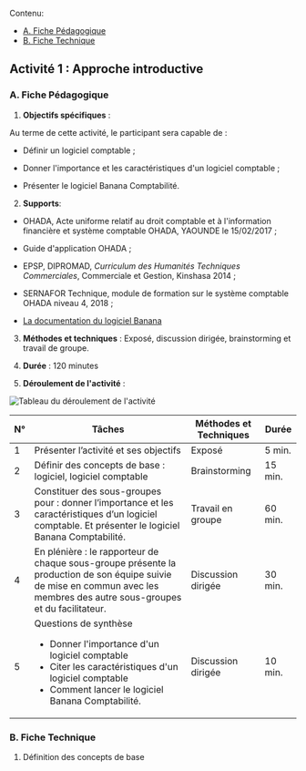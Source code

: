 Contenu:

* [A. Fiche Pédagogique](#A-fiche-pédagogique)
* [B. Fiche Technique](#B-fiche-technique)

## **Activité 1 : Approche introductive**


### A. **Fiche Pédagogique** 


1.  **Objectifs spécifiques** :

Au terme de cette activité, le participant sera capable de :

- Définir un logiciel comptable ;

-   Donner l'importance et les caractéristiques d'un logiciel comptable ;

-   Présenter le logiciel Banana Comptabilité.

2.  **Supports**:

-   OHADA, Acte uniforme relatif au droit comptable et à l'information financière et système comptable OHADA, YAOUNDE le 15/02/2017 ;

-   Guide d'application OHADA ;

-   EPSP, DIPROMAD, *Curriculum des Humanités Techniques Commerciales*, Commerciale et Gestion, Kinshasa 2014 ;

-   SERNAFOR Technique, module de formation sur le système comptable OHADA niveau 4, 2018 ;

-   [La documentation du logiciel Banana](www.banana.ch/fr/documentation)

3.  **Méthodes et techniques** : Exposé, discussion dirigée,
    brainstorming et travail de groupe.

4.  **Durée** : 120 minutes

5.  **Déroulement de l'activité** :

![Tableau du déroulement de l'activité](\images\Activity1A_1.png)


| **N°** | **Tâches**                                                                                                                                                                     | **Méthodes et Techniques** | **Durée** |
| ------ | ------------------------------------------------------------------------------------------------------------------------------------------------------------------------------ | -------------------------- | --------- |
| 1      | Présenter l’activité et ses objectifs                                                                                                                                          | Exposé                     | 5 min.    |
| 2      | Définir des concepts de base : logiciel, logiciel comptable                                                                                                                    | Brainstorming              | 15 min.   |
| 3      | Constituer des sous-groupes pour : donner l’importance et les caractéristiques d’un logiciel comptable. Et présenter le logiciel Banana Comptabilité.                          | Travail en groupe          | 60 min.   |
| 4      | En plénière : le rapporteur de chaque sous-groupe présente la production de son équipe suivie de mise en commun avec les membres des autre sous-groupes et du facilitateur.    | Discussion dirigée         | 30 min.   |
| 5      | Questions de synthèse<ul><li>Donner l'importance d'un logiciel comptable</li><li>Citer les caractéristiques d'un logiciel comptable</li><li>Comment lancer le logiciel Banana Comptabilité.</li></ul>  |Discussion dirigée   | 10 min.



### B. **Fiche Technique**

1. Définition des concepts de base